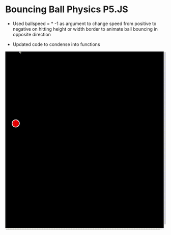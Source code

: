 # Bouncing Ball Physics P5.JS

- Used ballspeed = * -1 as argument to change speed from positive to negative on hitting height or width border to animate ball bouncing in opposite direction

- Updated code to condense into functions


![bouncingball](img/ball.gif)